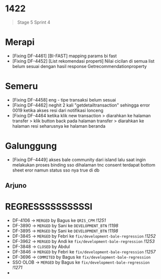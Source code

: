 



# 1422
> Stage 5 Sprint 4

# Merapi 
- [Fixing DF-4461] [BI-FAST] mapping params bi fast
- [Fixing DF-4452] [List rekomendasi properti] Nilai cicilan di semua list belum sesuai dengan hasil response Getrecommendationproperty

# Semeru
- [Fixing DF-4458] eng - tipe transaksi belum sesuai
- [Fixing DF-4462] neghit 2 kali "getdetailtransaction" sehingga error 0019 ketika akses resi dari notifikasi lonceng
-  [Fixing DF-4464 ketika klik new transaction > diarahkan ke halaman transfer > klik button back pada halaman transfer > diarahkan ke halaman resi seharusnya ke halaman beranda

# Galunggung
- [Fixing DF-4449] akses bale community dari island lalu saat ingin melakukan proses binding sso dihalaman tnc consent terdapat bottom sheet eror namun status sso nya true di db

Arjuno
-

# REGRESSSSSSSSSSI
- DF-4106 -> `MERGED` by Bagus ke `QRIS_CPM` *!1251*
- DF-3890 -> `MERGED` by Sani ke `DEVELOPMENT_BTN`  *!1198*
- DF-3895 -> `MERGED` by Sani ke `DEVELOPMENT_BTN`  *!1198*
- DF-3845 -> `MERGED` by Febri ke `fix/development-bale-regression`  *!1252*
- DF-3962 -> `MERGED` by Andi ke `fix/development-bale-regression`  *!1253*
- DF-3848 -> `CLOSED` by Abdul 
- DF-3846 -> `MERGED` by Febri ke `fix/development-bale-regression`  *!1257*
- DF-3696 -> `COMMITED` by Bagus ke `fix/development-bale-regression` 
- SSO OLOB -> `MERGED` by Bagus ke `fix/development-bale-regression`   *!1271*
- 
<!--stackedit_data:
eyJoaXN0b3J5IjpbLTE3MTQ3MjUyNjgsMjQxMjI5NzY5LC0xOT
M2NTYwODA1XX0=
-->